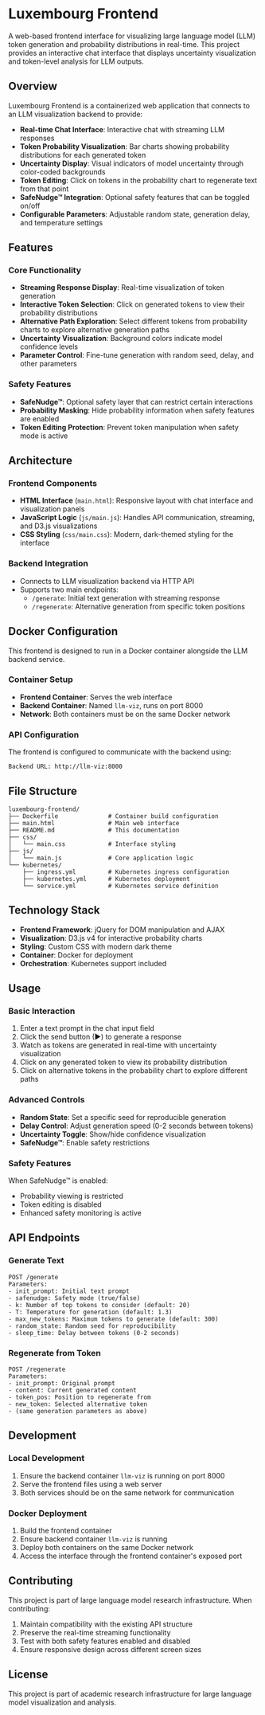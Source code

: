 # Luxembourg Frontend

A web-based frontend interface for visualizing large language model (LLM) token generation and probability distributions in real-time. This project provides an interactive chat interface that displays uncertainty visualization and token-level analysis for LLM outputs.

## Overview

Luxembourg Frontend is a containerized web application that connects to an LLM visualization backend to provide:

- **Real-time Chat Interface**: Interactive chat with streaming LLM responses
- **Token Probability Visualization**: Bar charts showing probability distributions for each generated token
- **Uncertainty Display**: Visual indicators of model uncertainty through color-coded backgrounds
- **Token Editing**: Click on tokens in the probability chart to regenerate text from that point
- **SafeNudge™ Integration**: Optional safety features that can be toggled on/off
- **Configurable Parameters**: Adjustable random state, generation delay, and temperature settings

## Features

### Core Functionality
- **Streaming Response Display**: Real-time visualization of token generation
- **Interactive Token Selection**: Click on generated tokens to view their probability distributions
- **Alternative Path Exploration**: Select different tokens from probability charts to explore alternative generation paths
- **Uncertainty Visualization**: Background colors indicate model confidence levels
- **Parameter Control**: Fine-tune generation with random seed, delay, and other parameters

### Safety Features
- **SafeNudge™**: Optional safety layer that can restrict certain interactions
- **Probability Masking**: Hide probability information when safety features are enabled
- **Token Editing Protection**: Prevent token manipulation when safety mode is active

## Architecture

### Frontend Components
- **HTML Interface** (`main.html`): Responsive layout with chat interface and visualization panels
- **JavaScript Logic** (`js/main.js`): Handles API communication, streaming, and D3.js visualizations
- **CSS Styling** (`css/main.css`): Modern, dark-themed styling for the interface

### Backend Integration
- Connects to LLM visualization backend via HTTP API
- Supports two main endpoints:
  - `/generate`: Initial text generation with streaming response
  - `/regenerate`: Alternative generation from specific token positions

## Docker Configuration

This frontend is designed to run in a Docker container alongside the LLM backend service.

### Container Setup
- **Frontend Container**: Serves the web interface
- **Backend Container**: Named `llm-viz`, runs on port 8000
- **Network**: Both containers must be on the same Docker network

### API Configuration
The frontend is configured to communicate with the backend using:
```
Backend URL: http://llm-viz:8000
```

## File Structure

```
luxembourg-frontend/
├── Dockerfile              # Container build configuration
├── main.html               # Main web interface
├── README.md               # This documentation
├── css/
│   └── main.css            # Interface styling
├── js/
│   └── main.js             # Core application logic
└── kubernetes/
    ├── ingress.yml         # Kubernetes ingress configuration
    ├── kubernetes.yml      # Kubernetes deployment
    └── service.yml         # Kubernetes service definition
```

## Technology Stack

- **Frontend Framework**: jQuery for DOM manipulation and AJAX
- **Visualization**: D3.js v4 for interactive probability charts
- **Styling**: Custom CSS with modern dark theme
- **Container**: Docker for deployment
- **Orchestration**: Kubernetes support included

## Usage

### Basic Interaction
1. Enter a text prompt in the chat input field
2. Click the send button (►) to generate a response
3. Watch as tokens are generated in real-time with uncertainty visualization
4. Click on any generated token to view its probability distribution
5. Click on alternative tokens in the probability chart to explore different paths

### Advanced Controls
- **Random State**: Set a specific seed for reproducible generation
- **Delay Control**: Adjust generation speed (0-2 seconds between tokens)
- **Uncertainty Toggle**: Show/hide confidence visualization
- **SafeNudge™**: Enable safety restrictions

### Safety Features
When SafeNudge™ is enabled:
- Probability viewing is restricted
- Token editing is disabled
- Enhanced safety monitoring is active

## API Endpoints

### Generate Text
```
POST /generate
Parameters:
- init_prompt: Initial text prompt
- safenudge: Safety mode (true/false)
- k: Number of top tokens to consider (default: 20)
- T: Temperature for generation (default: 1.3)
- max_new_tokens: Maximum tokens to generate (default: 300)
- random_state: Random seed for reproducibility
- sleep_time: Delay between tokens (0-2 seconds)
```

### Regenerate from Token
```
POST /regenerate
Parameters:
- init_prompt: Original prompt
- content: Current generated content
- token_pos: Position to regenerate from
- new_token: Selected alternative token
- (same generation parameters as above)
```

## Development

### Local Development
1. Ensure the backend container `llm-viz` is running on port 8000
2. Serve the frontend files using a web server
3. Both services should be on the same network for communication

### Docker Deployment
1. Build the frontend container
2. Ensure backend container `llm-viz` is running
3. Deploy both containers on the same Docker network
4. Access the interface through the frontend container's exposed port

## Contributing

This project is part of large language model research infrastructure. When contributing:

1. Maintain compatibility with the existing API structure
2. Preserve the real-time streaming functionality
3. Test with both safety features enabled and disabled
4. Ensure responsive design across different screen sizes

## License

This project is part of academic research infrastructure for large language model visualization and analysis.